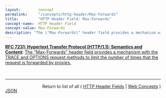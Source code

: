 ```yaml
---
layout:        concept
permalink:     "/concepts/http-header/Max-Forwards"
title:         "HTTP Header Field: Max-Forwards"
concept-name:  HTTP Header Field
concept-value: Max-Forwards
description: "The \"Max-Forwards\" header field provides a mechanism with the TRACE and OPTIONS request methods to limit the number of times that the request is forwarded by proxies."
---
```


**[RFC 7231: Hypertext Transfer Protocol (HTTP/1.1): Semantics and Content](/specs/IETF/RFC/7231 "The Hypertext Transfer Protocol (HTTP) is an application-level protocol for distributed, collaborative, hypertext information systems. This document defines the semantics of HTTP/1.1 messages as expressed by request methods, request header fields, response status codes, and response header fields, along with the payload of messages (metadata and body content) and mechanisms for content negotiation."):** [The "Max-Forwards" header field provides a mechanism with the TRACE and OPTIONS request methods to limit the number of times that the request is forwarded by proxies.](http://tools.ietf.org/html/rfc7231#section-5.1.2 "Read documentation for HTTP Header Field &#34;Max-Forwards&#34;")

<br/>
<hr/>

<p style="float : left"><a href="./Max-Forwards.json" title="JSON representing this particular Web Concept value">JSON</a></p>
<p style="text-align: right">Return to list of all ( <a href="../http-headers">HTTP Header Fields</a> | <a href="../">Web Concepts</a> )</p>
